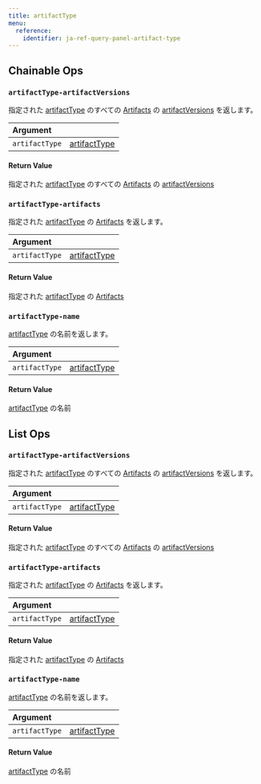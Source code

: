 ```yaml
---
title: artifactType
menu:
  reference:
    identifier: ja-ref-query-panel-artifact-type
---
```


## Chainable Ops
<h3 id="artifactType-artifactVersions"><code>artifactType-artifactVersions</code></h3>

指定された [artifactType]( artifact-type.md) のすべての [Artifacts]( Artifacts) の [artifactVersions]( artifact-version.md) を返します。

| Argument |  |
| :--- | :--- |
| `artifactType` | [artifactType]( artifact-type.md) |

#### Return Value
指定された [artifactType]( artifact-type.md) のすべての [Artifacts]( Artifacts) の [artifactVersions](artifact-version.md)

<h3 id="artifactType-artifacts"><code>artifactType-artifacts</code></h3>

指定された [artifactType]( artifact-type.md) の [Artifacts]( Artifacts) を返します。

| Argument |  |
| :--- | :--- |
| `artifactType` | [artifactType]( artifact-type.md) |

#### Return Value
指定された [artifactType]( artifact-type.md) の [Artifacts]( Artifacts)

<h3 id="artifactType-name"><code>artifactType-name</code></h3>

[artifactType]( artifact-type.md) の名前を返します。

| Argument |  |
| :--- | :--- |
| `artifactType` | [artifactType]( artifact-type.md) |

#### Return Value
[artifactType]( artifact-type.md) の名前


## List Ops
<h3 id="artifactType-artifactVersions"><code>artifactType-artifactVersions</code></h3>

指定された [artifactType]( artifact-type.md) のすべての [Artifacts]( Artifacts) の [artifactVersions]( artifact-version.md) を返します。

| Argument |  |
| :--- | :--- |
| `artifactType` | [artifactType]( artifact-type.md) |

#### Return Value
指定された [artifactType]( artifact-type.md) のすべての [Artifacts]( Artifacts) の [artifactVersions]( artifact-version.md)

<h3 id="artifactType-artifacts"><code>artifactType-artifacts</code></h3>

指定された [artifactType]( artifact-type.md) の [Artifacts]( Artifacts) を返します。

| Argument |  |
| :--- | :--- |
| `artifactType` | [artifactType]( artifact-type.md) |

#### Return Value
指定された [artifactType]( artifact-type.md) の [Artifacts]( Artifacts)

<h3 id="artifactType-name"><code>artifactType-name</code></h3>

[artifactType]( artifact-type.md) の名前を返します。

| Argument |  |
| :--- | :--- |
| `artifactType` | [artifactType]( artifact-type.md) |

#### Return Value
[artifactType]( artifact-type.md) の名前
